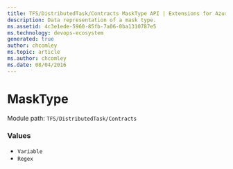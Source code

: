 ```yaml
---
title: TFS/DistributedTask/Contracts MaskType API | Extensions for Azure DevOps Services
description: Data representation of a mask type.
ms.assetid: 4c3e1ede-5960-85fb-7a06-0ba1310787e5
ms.technology: devops-ecosystem
generated: true
author: chcomley
ms.topic: article
ms.author: chcomley
ms.date: 08/04/2016
---
```


# MaskType

Module path: `TFS/DistributedTask/Contracts`

### Values

* `Variable` 
* `Regex` 
